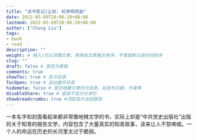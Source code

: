 ```yaml
---
title: "读书笔记|尘劫: 知青畅想曲"
date: 2022-05-09T20:06:29+08:00
lastmod: 2022-05-09T20:06:29+08:00
author: ["Chang Liu"]
tags: 
- book
- read
description: ""
weight: # 输入1可以顶置文章，用来给文章展示排序，不填就默认按时间排序
slug: ""
draft: false # 是否为草稿
comments: true
showToc: true # 显示目录
TocOpen: true # 自动展开目录
hidemeta: false # 是否隐藏文章的元信息，如发布日期、作者等
disableShare: true # 底部不显示分享栏
showbreadcrumbs: true #顶部显示当前路径
---
```


一本名字和封面看起来都非常像地摊文学的书，实际上却是“中共党史出版社”出版的关于知青的报告文学，内容包含了大量真实的知青故事，读来让人不禁唏嘘。一个人的命运在历史的长河里太过于脆弱。

